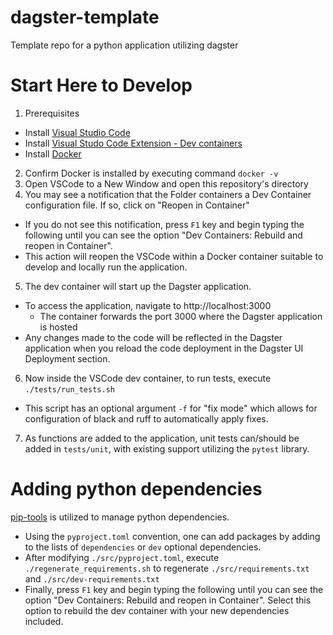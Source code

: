 # dagster-template
Template repo for a python application utilizing dagster


# Start Here to Develop

1. Prerequisites

- Install [Visual Studio Code](https://code.visualstudio.com/)
- Install [Visual Studo Code Extension - Dev containers](https://marketplace.visualstudio.com/items?itemName=ms-vscode-remote.remote-containers)
- Install [Docker](https://www.docker.com/)

2. Confirm Docker is installed by executing command `docker -v`
3. Open VSCode to a New Window and open this repository's directory
4. You may see a notification that the Folder containers a Dev Container configuration file. If so, click on "Reopen in Container"

- If you do not see this notification, press `F1` key and begin typing the following until you can see the option "Dev Containers: Rebuild and reopen in Container".
- This action will reopen the VSCode within a Docker container suitable to develop and locally run the application.

5. The dev container will start up the Dagster application.

- To access the application, navigate to http://localhost:3000
  - The container forwards the port 3000 where the Dagster application is hosted
- Any changes made to the code will be reflected in the Dagster application when you reload the code deployment in the Dagster UI Deployment section.

6. Now inside the VSCode dev container, to run tests, execute `./tests/run_tests.sh`

- This script has an optional argument `-f` for "fix mode" which allows for configuration of black and ruff to automatically apply fixes.

7. As functions are added to the application, unit tests can/should be added in `tests/unit`, with existing support utilizing the `pytest` library.


# Adding python dependencies
[pip-tools](https://github.com/jazzband/pip-tools) is utilized to manage python dependencies.
- Using the `pyproject.toml` convention, one can add packages by adding to the lists of `dependencies` or `dev` optional dependencies.
- After modifying `./src/pyproject.toml`, execute `./regenerate_requirements.sh` to regenerate `./src/requirements.txt` and `./src/dev-requirements.txt`
- Finally, press `F1` key and begin typing the following until you can see the option "Dev Containers: Rebuild and reopen in Container".  Select this option to rebuild the dev container with your new dependencies included.

